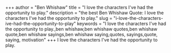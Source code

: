 +++
author = "Ben Whishaw"
title = "I love the characters I've had the opportunity to play."
description = "the best Ben Whishaw Quote: I love the characters I've had the opportunity to play."
slug = "i-love-the-characters-ive-had-the-opportunity-to-play"
keywords = "I love the characters I've had the opportunity to play.,ben whishaw,ben whishaw quotes,ben whishaw quote,ben whishaw sayings,ben whishaw saying,quotes, sayings,quote, saying, motivation"
+++
I love the characters I've had the opportunity to play.
